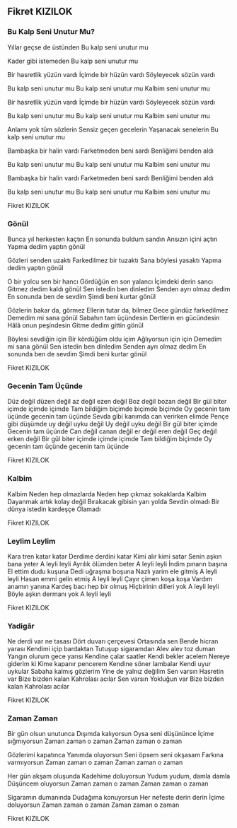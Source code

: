 ## Fikret KIZILOK

### Bu Kalp Seni Unutur Mu?

Yıllar geçse de üstünden
Bu kalp seni unutur mu

Kader gibi istemeden
Bu kalp seni unutur mu

Bir hasretlik yüzün vardı
İçimde bir hüzün vardı
Söyleyecek sözün vardı

Bu kalp seni unutur mu
Bu kalp seni unutur mu
Kalbim seni unutur mu

Bir hasretlik yüzün vardı
İçimde bir hüzün vardı
Söyleyecek sözün vardı

Bu kalp seni unutur mu
Bu kalp seni unutur mu
Kalbim seni unutur mu

Anlamı yok tüm sözlerin
Sensiz geçen gecelerin
Yaşanacak senelerin
Bu kalp seni unutur mu

Bambaşka bir halin vardı
Farketmeden beni sardı
Benliğimi benden aldı

Bu kalp seni unutur mu
Bu kalp seni unutur mu
Kalbim seni unutur mu

Bambaşka bir halin vardı
Farketmeden beni sardı
Benliğimi benden aldı

Bu kalp seni unutur mu
Bu kalp seni unutur mu
Kalbim seni unutur mu

Fikret KIZILOK

### Gönül

Bunca yıl herkesten kaçtın
En sonunda buldum sandın
Ansızın içini açtın
Yapma dedim yaptın gönül

Gözleri senden uzaktı
Farkedilmez bir tuzaktı
Sana böylesi yasaktı
Yapma dedim yaptın gönül

O bir yolcu sen bir hancı
Gördüğün en son yalancı
İçimdeki derin sancı 
Gitmez dedim kaldı gönül
Sen istedin ben dinledim
Senden ayrı olmaz dedim
En sonunda ben de sevdim
Şimdi beni kurtar gönül

Gözlerin bakar da, görmez
Ellerin tutar da, bilmez
Gece gündüz farkedilmez
Demedim mi sana gönül 
Sabahın tam üçündesin
Dertlerin en gücündesin
Hâlâ onun peşindesin 
Gitme dedim gittin gönül

Böylesi sevdiğin için
Bir kördüğüm oldu içim
Ağlıyorsun için için
Demedim mi sana gönül
Sen istedin ben dinledim
Senden ayrı olmaz dedim
En sonunda ben de sevdim
Şimdi beni kurtar gönül

Fikret KIZILOK

### Gecenin Tam Üçünde

Düz değil düzen değil az değil ezen değil
Boz değil bozan değil
Bir gül biter içimde içimde içimde
Tam bildiğim biçimde biçimde biçimde
Oy gecenin tam üçünde gecenin tam üçünde
Sevda gibi kanımda can verirken elimde
Pençe gibi düşümde uy değil uyku değil
Uy değil uyku değil
Bir gül biter içimde
Gecenin tam üçünde
Can değil canan değil er değil eren değil
Geç değil erken değil
Bir gül biter içimde içimde içimde
Tam bildiğim biçimde
Oy gecenin tam üçünde gecenin tam üçünde

Fikret KIZILOK

### Kalbim

Kalbim
Neden hep olmazlarda
Neden hep çıkmaz sokaklarda
Kalbim
Dayanmak artık kolay değil
Bırakacak gibisin yarı yolda
Sevdin olmadı
Bir dünya istedin kardeşçe
Olamadı

Fikret KIZILOK

### Leylim Leylim

Kara tren katar katar
Derdime derdini katar
Kimi alır kimi satar
Senin aşkın bana yeter
A leyli leyli
Ayrılık ölümden beter
A leyli leyli
İndim pınarın başına
El ettim dudu kuşuna
Dedi uğraşma boşuna
Nazlı yarim ele gitmiş
A leyli leyli
Hasan emmi gelin etmiş
A leyli leyli
Çayır çimen koşa koşa
Vardım anamın yanına
Kardeş bacı hep bir olmuş
Hiçbirinin dilleri yok
A leyli leyli
Böyle aşkın dermanı yok
A leyli leyli

Fikret KIZILOK

### Yadigâr

Ne derdi var ne tasası
Dört duvarı çerçevesi
Ortasında sen
Bende hicran yarası
Kendimi içip bardaktan
Tutuşup sigaramdan
Alev alev toz duman
Yangın olurum gece yarısı
Kendine çalar saatler
Kendi bekler acelem
Nereye giderim ki
Kime kapanır pencerem
Kendine söner lambalar
Kendi uyur uykular 
Sabaha kalmış gözlerim
Yine de yalnız değilim
Sen varsın
Hasretin var
Bize bizden kalan
Kahrolası acılar
Sen varsın
Yokluğun var
Bize bizden kalan
Kahrolası acılar

Fikret KIZILOK

### Zaman Zaman

Bir gün olsun unutunca
Dışımda kalıyorsun
Oysa seni düşününce
İçime sığmıyorsun
Zaman zaman o zaman 
Zaman zaman o zaman

Gözlerimi kapatınca
Yanımda oluyorsun
Seni öpsem seni okşasam
Farkına varmıyorsun
Zaman zaman o  zaman 
Zaman zaman o zaman

Her gün akşam oluşunda
Kadehime doluyorsun
Yudum yudum, damla damla
Düşüncem oluyorsun
Zaman zaman o zaman
Zaman zaman o zaman

Sigaramın dumanında
Dudağıma konuyorsun
Her nefeste derin derin
İçime doluyorsun
Zaman zaman o zaman 
Zaman zaman o zaman

Fikret KIZILOK